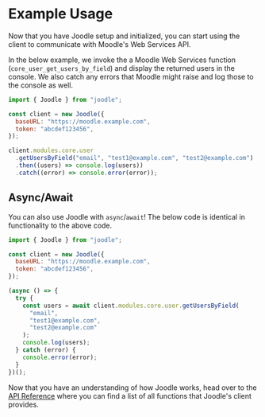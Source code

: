 # Example Usage

Now that you have Joodle setup and initialized, you can start using the client to communicate with Moodle's Web Services API.

In the below example, we invoke the a Moodle Web Services function (`core_user_get_users_by_field`) and display the returned users in the console. We also catch any errors that Moodle might raise and log those to the console as well.

```js
import { Joodle } from "joodle";

const client = new Joodle({
  baseURL: "https://moodle.example.com",
  token: "abcdef123456",
});

client.modules.core.user
  .getUsersByField("email", "test1@example.com", "test2@example.com")
  .then((users) => console.log(users))
  .catch((error) => console.error(error));
```

## Async/Await

You can also use Joodle with `async`/`await`! The below code is identical in functionality to the above code.

```js
import { Joodle } from "joodle";

const client = new Joodle({
  baseURL: "https://moodle.example.com",
  token: "abcdef123456",
});

(async () => {
  try {
    const users = await client.modules.core.user.getUsersByField(
      "email",
      "test1@example.com",
      "test2@example.com"
    );
    console.log(users);
  } catch (error) {
    console.error(error);
  }
})();
```

Now that you have an understanding of how Joodle works, head over to the [API Reference](/reference) where you can find a list of all functions that Joodle's client provides.
